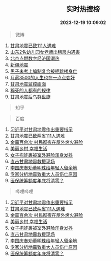 <div align="center"><h2>实时热搜榜</h2><h4>2023-12-19 10:09:02</h4></div>

> 微博  

1. [甘肃地震已致111人遇难](https://s.weibo.com/weibo?q=%23%E7%94%98%E8%82%83%E5%9C%B0%E9%9C%87%E5%B7%B2%E8%87%B4111%E4%BA%BA%E9%81%87%E9%9A%BE%23&t=31&band_rank=1&Refer=top)<br />
2. [山东2名幼儿园女老师出租房内遇害](https://s.weibo.com/weibo?q=%23%E5%B1%B1%E4%B8%9C2%E5%90%8D%E5%B9%BC%E5%84%BF%E5%9B%AD%E5%A5%B3%E8%80%81%E5%B8%88%E5%87%BA%E7%A7%9F%E6%88%BF%E5%86%85%E9%81%87%E5%AE%B3%23&t=31&band_rank=2&Refer=top)<br />
3. [北京点燃数字经济国潮热](https://s.weibo.com/weibo?q=%23%E5%8C%97%E4%BA%AC%E7%82%B9%E7%87%83%E6%95%B0%E5%AD%97%E7%BB%8F%E6%B5%8E%E5%9B%BD%E6%BD%AE%E7%83%AD%23&t=31&band_rank=3&Refer=top)<br />
4. [新疆地震](https://s.weibo.com/weibo?q=%E6%96%B0%E7%96%86%E5%9C%B0%E9%9C%87&t=31&band_rank=4&Refer=top)<br />
5. [男子未考上编制复合被拒跳楼身亡](https://s.weibo.com/weibo?q=%23%E7%94%B7%E5%AD%90%E6%9C%AA%E8%80%83%E4%B8%8A%E7%BC%96%E5%88%B6%E5%A4%8D%E5%90%88%E8%A2%AB%E6%8B%92%E8%B7%B3%E6%A5%BC%E8%BA%AB%E4%BA%A1%23&t=31&band_rank=5&Refer=top)<br />
6. [月薪3500的人生也在一点点变好](https://s.weibo.com/weibo?q=%E6%9C%88%E8%96%AA3500%E7%9A%84%E4%BA%BA%E7%94%9F%E4%B9%9F%E5%9C%A8%E4%B8%80%E7%82%B9%E7%82%B9%E5%8F%98%E5%A5%BD&t=31&band_rank=6&Refer=top)<br />
7. [甘肃地震监控画面](https://s.weibo.com/weibo?q=%23%E7%94%98%E8%82%83%E5%9C%B0%E9%9C%87%E7%9B%91%E6%8E%A7%E7%94%BB%E9%9D%A2%23&t=31&band_rank=7&Refer=top)<br />
8. [猝死的人都有的规律](https://s.weibo.com/weibo?q=%E7%8C%9D%E6%AD%BB%E7%9A%84%E4%BA%BA%E9%83%BD%E6%9C%89%E7%9A%84%E8%A7%84%E5%BE%8B&t=31&band_rank=8&Refer=top)<br />
9. [甘肃地震后鸟群盘旋](https://s.weibo.com/weibo?q=%23%E7%94%98%E8%82%83%E5%9C%B0%E9%9C%87%E5%90%8E%E9%B8%9F%E7%BE%A4%E7%9B%98%E6%97%8B%23&t=31&band_rank=9&Refer=top)<br />

> 知乎  


> 百度  

1. [习近平对甘肃地震作出重要指示](https://www.baidu.com/s?wd=%E4%B9%A0%E8%BF%91%E5%B9%B3%E5%AF%B9%E7%94%98%E8%82%83%E5%9C%B0%E9%9C%87%E4%BD%9C%E5%87%BA%E9%87%8D%E8%A6%81%E6%8C%87%E7%A4%BA&sa=fyb_news&rsv_dl=fyb_news)<br />
2. [甘肃地震已致两省111人遇难](https://www.baidu.com/s?wd=%E7%94%98%E8%82%83%E5%9C%B0%E9%9C%87%E5%B7%B2%E8%87%B4%E4%B8%A4%E7%9C%81111%E4%BA%BA%E9%81%87%E9%9A%BE&sa=fyb_news&rsv_dl=fyb_news)<br />
3. [余震百余次 村民彻夜在屋外烤火避险](https://www.baidu.com/s?wd=%E4%BD%99%E9%9C%87%E7%99%BE%E4%BD%99%E6%AC%A1+%E6%9D%91%E6%B0%91%E5%BD%BB%E5%A4%9C%E5%9C%A8%E5%B1%8B%E5%A4%96%E7%83%A4%E7%81%AB%E9%81%BF%E9%99%A9&sa=fyb_news&rsv_dl=fyb_news)<br />
4. [美丽乡村 幸福生活](https://www.baidu.com/s?wd=%E7%BE%8E%E4%B8%BD%E4%B9%A1%E6%9D%91+%E5%B9%B8%E7%A6%8F%E7%94%9F%E6%B4%BB&sa=fyb_news&rsv_dl=fyb_news)<br />
5. [女子抱娃裹被室外避险浑身发抖](https://www.baidu.com/s?wd=%E5%A5%B3%E5%AD%90%E6%8A%B1%E5%A8%83%E8%A3%B9%E8%A2%AB%E5%AE%A4%E5%A4%96%E9%81%BF%E9%99%A9%E6%B5%91%E8%BA%AB%E5%8F%91%E6%8A%96&sa=fyb_news&rsv_dl=fyb_news)<br />
6. [直击甘肃地震救援现场](https://www.baidu.com/s?wd=%E7%9B%B4%E5%87%BB%E7%94%98%E8%82%83%E5%9C%B0%E9%9C%87%E6%95%91%E6%8F%B4%E7%8E%B0%E5%9C%BA&sa=fyb_news&rsv_dl=fyb_news)<br />
7. [李国庆奉劝董明珠给年轻人留余地](https://www.baidu.com/s?wd=%E6%9D%8E%E5%9B%BD%E5%BA%86%E5%A5%89%E5%8A%9D%E8%91%A3%E6%98%8E%E7%8F%A0%E7%BB%99%E5%B9%B4%E8%BD%BB%E4%BA%BA%E7%95%99%E4%BD%99%E5%9C%B0&sa=fyb_news&rsv_dl=fyb_news)<br />
8. [专家分析地震致重大人员伤亡原因](https://www.baidu.com/s?wd=%E4%B8%93%E5%AE%B6%E5%88%86%E6%9E%90%E5%9C%B0%E9%9C%87%E8%87%B4%E9%87%8D%E5%A4%A7%E4%BA%BA%E5%91%98%E4%BC%A4%E4%BA%A1%E5%8E%9F%E5%9B%A0&sa=fyb_news&rsv_dl=fyb_news)<br />
9. [医保统筹额度年底将清零？](https://www.baidu.com/s?wd=%E5%8C%BB%E4%BF%9D%E7%BB%9F%E7%AD%B9%E9%A2%9D%E5%BA%A6%E5%B9%B4%E5%BA%95%E5%B0%86%E6%B8%85%E9%9B%B6%EF%BC%9F&sa=fyb_news&rsv_dl=fyb_news)<br />

> 哔哩哔哩  

1. [习近平对甘肃地震作出重要指示](https://www.baidu.com/s?wd=%E4%B9%A0%E8%BF%91%E5%B9%B3%E5%AF%B9%E7%94%98%E8%82%83%E5%9C%B0%E9%9C%87%E4%BD%9C%E5%87%BA%E9%87%8D%E8%A6%81%E6%8C%87%E7%A4%BA&sa=fyb_news&rsv_dl=fyb_news)<br />
2. [甘肃地震已致两省111人遇难](https://www.baidu.com/s?wd=%E7%94%98%E8%82%83%E5%9C%B0%E9%9C%87%E5%B7%B2%E8%87%B4%E4%B8%A4%E7%9C%81111%E4%BA%BA%E9%81%87%E9%9A%BE&sa=fyb_news&rsv_dl=fyb_news)<br />
3. [余震百余次 村民彻夜在屋外烤火避险](https://www.baidu.com/s?wd=%E4%BD%99%E9%9C%87%E7%99%BE%E4%BD%99%E6%AC%A1+%E6%9D%91%E6%B0%91%E5%BD%BB%E5%A4%9C%E5%9C%A8%E5%B1%8B%E5%A4%96%E7%83%A4%E7%81%AB%E9%81%BF%E9%99%A9&sa=fyb_news&rsv_dl=fyb_news)<br />
4. [美丽乡村 幸福生活](https://www.baidu.com/s?wd=%E7%BE%8E%E4%B8%BD%E4%B9%A1%E6%9D%91+%E5%B9%B8%E7%A6%8F%E7%94%9F%E6%B4%BB&sa=fyb_news&rsv_dl=fyb_news)<br />
5. [女子抱娃裹被室外避险浑身发抖](https://www.baidu.com/s?wd=%E5%A5%B3%E5%AD%90%E6%8A%B1%E5%A8%83%E8%A3%B9%E8%A2%AB%E5%AE%A4%E5%A4%96%E9%81%BF%E9%99%A9%E6%B5%91%E8%BA%AB%E5%8F%91%E6%8A%96&sa=fyb_news&rsv_dl=fyb_news)<br />
6. [直击甘肃地震救援现场](https://www.baidu.com/s?wd=%E7%9B%B4%E5%87%BB%E7%94%98%E8%82%83%E5%9C%B0%E9%9C%87%E6%95%91%E6%8F%B4%E7%8E%B0%E5%9C%BA&sa=fyb_news&rsv_dl=fyb_news)<br />
7. [李国庆奉劝董明珠给年轻人留余地](https://www.baidu.com/s?wd=%E6%9D%8E%E5%9B%BD%E5%BA%86%E5%A5%89%E5%8A%9D%E8%91%A3%E6%98%8E%E7%8F%A0%E7%BB%99%E5%B9%B4%E8%BD%BB%E4%BA%BA%E7%95%99%E4%BD%99%E5%9C%B0&sa=fyb_news&rsv_dl=fyb_news)<br />
8. [专家分析地震致重大人员伤亡原因](https://www.baidu.com/s?wd=%E4%B8%93%E5%AE%B6%E5%88%86%E6%9E%90%E5%9C%B0%E9%9C%87%E8%87%B4%E9%87%8D%E5%A4%A7%E4%BA%BA%E5%91%98%E4%BC%A4%E4%BA%A1%E5%8E%9F%E5%9B%A0&sa=fyb_news&rsv_dl=fyb_news)<br />
9. [医保统筹额度年底将清零？](https://www.baidu.com/s?wd=%E5%8C%BB%E4%BF%9D%E7%BB%9F%E7%AD%B9%E9%A2%9D%E5%BA%A6%E5%B9%B4%E5%BA%95%E5%B0%86%E6%B8%85%E9%9B%B6%EF%BC%9F&sa=fyb_news&rsv_dl=fyb_news)<br />
